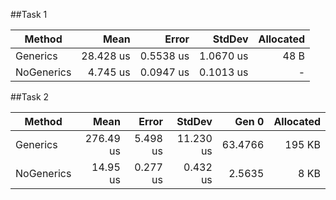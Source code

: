 ﻿##Task 1

|     Method |      Mean |     Error |    StdDev | Allocated |
|----------- |----------:|----------:|----------:|----------:|
|   Generics | 28.428 us | 0.5538 us | 1.0670 us |      48 B |
| NoGenerics |  4.745 us | 0.0947 us | 0.1013 us |         - |


##Task 2

|     Method |      Mean |    Error |    StdDev |   Gen 0 | Allocated |
|----------- |----------:|---------:|----------:|--------:|----------:|
|   Generics | 276.49 us | 5.498 us | 11.230 us | 63.4766 |    195 KB |
| NoGenerics |  14.95 us | 0.277 us |  0.432 us |  2.5635 |      8 KB |